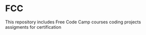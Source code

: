 # FCC

This repository includes Free Code Camp courses coding projects assigments for certification
